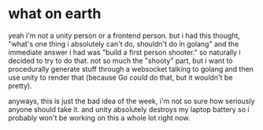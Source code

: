 # what on earth

yeah i'm not a unity person or a frontend person. but i had this thought, "what's one thing i absolutely can't do, shouldn't do in golang" and the immediate answer i had was "build a first person shooter." so naturally i decided to try to do that. not so much the "shooty" part, but i want to procedurally generate stuff through a websocket talking to golang and then use unity to render that (because Go *could* do that, but it wouldn't be pretty).

anyways, this is just the bad idea of the week, i'm not so sure how seriously anyone should take it. and unity absolutely destroys my laptop battery so i probably won't be working on this a whole lot right now.
